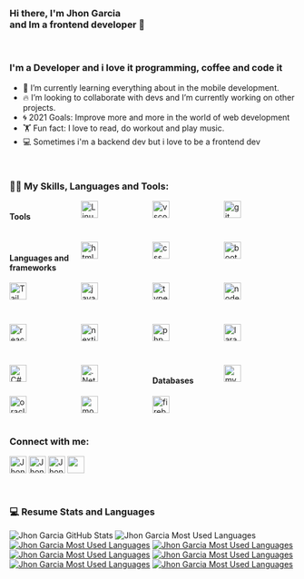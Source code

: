 
<br />

### Hi there, I'm Jhon Garcia <br/> and Im a frontend developer 👋

<br />

### I'm a Developer and i love it programming, coffee and code it

- 🌱 I’m currently learning everything about in the mobile development.
- 🔥 I’m looking to collaborate with devs and I’m currently working on other projects.
- 🌀 2021 Goals: Improve more and more in the world of web development
- 🏋️ Fun fact: I love to read, do workout and play music.
- 💻 Sometimes i'm a backend dev but i love to be a frontend dev

<br />

### 👨‍💻 My Skills, Languages and Tools:

 <div style="display: grid; 
  grid-template-columns: 1fr 1fr 1fr 1fr; 
  grid-template-rows: 1fr 1fr 1fr 1fr; 
  gap: 0px 0px; 
  grid-template-areas: 
    ". . . ."
    ". . . ."
    ". . . ."
    ". . . ."; 
">
 
 #### Tools
 
 <img height="30" src="https://img.shields.io/badge/Linux-FCC624?style=for-the-badge&logo=linux&logoColor=black" alt="Linux" />
 <img height="30" src="https://img.shields.io/badge/vs%20code-000000?style=for-the-badge&logo=visualstudiocode&logoColor=blue" alt="vscode" />
 <img height="30" src="https://img.shields.io/badge/Git-white?style=for-the-badge&logo=git&logoColor=red" alt="git" />
 
 #### Languages and frameworks
 
 <img height="30" src="https://img.shields.io/badge/HTML5-E34F26?style=for-the-badge&logo=html5&logoColor=white" alt="html"/>
 <img height="30" src="https://img.shields.io/badge/CSS3-1572B6?style=for-the-badge&logo=css3&logoColor=white" alt="css"/>
  <img height="30" src="https://img.shields.io/badge/Bootstrap-563D7C?style=for-the-badge&logo=bootstrap&logoColor=white" alt="bootstrap"/>
  <img height="30" src="https://img.shields.io/badge/tailwind%20css-%2338B2AC.svg?style=for-the-badge&logo=tailwind-css&logoColor=white" alt="Tailwind"/>
 <img height="30" src="https://img.shields.io/badge/JavaScript-F7DF1E?style=for-the-badge&logo=javascript&logoColor=black" alt="javascript"/>
 <img height="30" src="https://img.shields.io/badge/TypeScript-4d4dff?style=for-the-badge&logo=typescript&logoColor=white" alt="typescript"/>
  <img height="30" src="https://img.shields.io/badge/Node.js-43853D?style=for-the-badge&logo=node.js&logoColor=white" alt="node js"/>
 <img height="30" src="https://img.shields.io/badge/React-20232A?style=for-the-badge&logo=react&logoColor=61DAFB" alt="reactjs"/>
  <img height="30" src="https://img.shields.io/badge/Next.Js-20232A?style=for-the-badge&logo=next.js&logoColor=ffffff" alt="nextjs"/>
 <img height="30" src="https://img.shields.io/badge/Php-751aff?style=for-the-badge&logo=php&logoColor=ffffff" alt="php"/>
 <img height="30" src="https://img.shields.io/badge/Laravel-ff3333?style=for-the-badge&logo=laravel&logoColor=ffffff" alt="laravel"/>
 <img height="30" src="https://img.shields.io/badge/c%23-%23239120.svg?style=for-the-badge&logo=c-sharp&logoColor=white" alt="C#"/>
 <img height="30" src="https://img.shields.io/badge/.NET-5C2D91?style=for-the-badge&logo=.net&logoColor=white" alt=".Net"/>

 
 #### Databases
 
 <img height="30" src="https://img.shields.io/badge/MySQL-00000F?style=for-the-badge&logo=mysql&logoColor=white" alt="mysql"/>
  <img height="30" src="https://img.shields.io/badge/Oracle-ff1a1a?style=for-the-badge&logo=oracle&logoColor=white" alt="oracle"/>
 <img height="30" src="https://img.shields.io/badge/MongoDB-4EA94B?style=for-the-badge&logo=mongodb&logoColor=white" alt="mongodb"/>
 <img height="30" src="https://img.shields.io/badge/Firebase-ffffff?style=for-the-badge&logo=firebase&logoColor=ffff00" alt="firebase"/>
 </div>

<br />

### Connect with me:

<a href="https://github.com/jhon192/"><img height="30" src="https://img.shields.io/badge/GitHub-000000?style=for-the-badge&logo=github&logoColor=white" alt="Jhon | Gh" /></a>
<a href="https://twitter.com/lostboy_dy" alt="Twiter"><img height="30" src="https://img.shields.io/badge/Twitter-1DA1F2?style=for-the-badge&logo=twitter&logoColor=white" alt="Jhon | Twitter" /></a>
<a href="https://www.linkedin.com/in/jhon-emanuel-garcia-martinez-00582b213/" alt="LinkedIn"><img height="30" src="https://img.shields.io/badge/LinkedIn-0077B5?style=for-the-badge&logo=linkedin&logoColor=white" alt="Jhon Garcia | Linkedin" /></a>
<a href="mailto:jjjjhon19@gmail.com" alt="Gmail">
<img height="30" src="https://img.shields.io/badge/Gmail-D14836?style=for-the-badge&logo=gmail&logoColor=white" /></a>

<br />

### 💻 Resume Stats and Languages

<img alt="Jhon Garcia GitHub Stats" src="https://github-readme-stats.vercel.app/api?username=jhon192&show_icons=true&hide_border=true&theme=buefy&hide=issues&show_icons=true&include_all_commits=true" />
<img alt="Jhon Garcia Most Used Languages" src="https://github-readme-stats.vercel.app/api/top-langs/?username=jhon192&layout=compact&theme=buefy" />

<div style="display: grid; 
  grid-template-columns: 1fr 1fr; 
  grid-template-rows: 1fr 1fr; 
  gap: 0px 0px; 
  grid-template-areas: 
    ". ."
    ". .";">
 <a href="https://github.com/jhon192/moviesearch" alt="tags">
 <img alt="Jhon Garcia Most Used Languages" src="https://github-readme-stats.vercel.app/api/pin/?username=jhon192&repo=moviesearch&cache_seconds=86400&theme=moltack" />
<a href="https://github.com/jhon192/webScraping" alt="tags">
<img alt="Jhon Garcia Most Used Languages" src="https://github-readme-stats.vercel.app/api/pin/?username=jhon192&repo=webScraping&cache_seconds=86400&theme=moltack" />
<a href="https://github.com/jhon192/weather-location" alt="tags">
<img alt="Jhon Garcia Most Used Languages" src="https://github-readme-stats.vercel.app/api/pin/?username=jhon192&repo=weather-location&cache_seconds=86400&theme=moltack" />
 <a href="https://github.com/jhon192/personal-briefcase" alt="tags">
<img alt="Jhon Garcia Most Used Languages" src="https://github-readme-stats.vercel.app/api/pin/?username=jhon192&repo=personal-briefcase&cache_seconds=86400&theme=moltack" />
 <a href="https://github.com/jhon192/2048-project" alt="tags">
 <img alt="Jhon Garcia Most Used Languages" src="https://github-readme-stats.vercel.app/api/pin/?username=jhon192&repo=2048-project&cache_seconds=86400&theme=moltack" />
<a href="https://github.com/jhon192/schedule-ts" alt="tags">
<img alt="Jhon Garcia Most Used Languages" src="https://github-readme-stats.vercel.app/api/pin/?username=jhon192&repo=schedule-ts&cache_seconds=86400&theme=moltack" />
</div>




